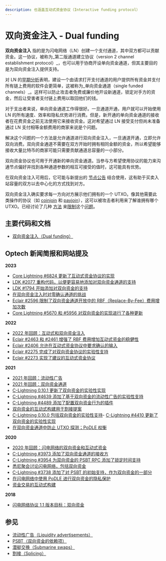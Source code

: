 ```yaml
---
description: 也涵盖互动式资金协议（Interactive funding protocol）
---
```


# 双向资金注入 - Dual funding

**双向资金注入** 指的是为闪电网络（LN）创建一个支付通道，其中双方都可以贡献资金。这一协议，被称为_第二版通道建立协议（version 2 channel establishment protocol）_，也可以用于协商开设单向资金通道，但其主要目的是为双向资金注入提供支持。

对 LN 的[早期分析](https://docs.google.com/presentation/d/1G4xchDGcO37DJ2lPC\_XYyZIUkJc2khnLrCaZXgvDN0U/edit?pref=2\&pli=1#slide=id.g85f425098\_0\_2)表明，建设一个由请求打开支付通道的用户提供所有资金并支付所有链上费用的软件会更简单，这被称为_单向资金通道（single funded channels）_。这样可以防止攻击者免费或廉价地开设新通道，锁定对手方的资金，然后让受害者支付链上费用以取回他们的钱。

对于支出者来说，单向资金通道工作得很好。一旦通道开通，用户就可以开始使用 LN 的所有速度、效率和隐私优势进行消费。但是，新开通的单向资金通道的接收者在花费资金之前无法使用它来接收资金。这对希望通过 LN 接受支付但尚未准备通过 LN 支付相等金额费用的商家来说是个问题。

解决这个问题的一个方法是允许通道进行双向资金注入，一旦通道开通，立即允许双向消费。双向资金通道不需要在双方开始时拥有相同金额的资金，所以希望能够接收大量比特币的商家可能只需要贡献通道总容量的一小部分。

双向资金协议也可用于开通新的单向资金通道。当参与方希望使用协议的能力来沟通节点偏好并找到各种通道参数的相互可接受的值时，这可能具有优势。

在双向资金注入可用后，它可能与新提出的 [节点公告](https://lists.linuxfoundation.org/pipermail/lightning-dev/2018-November/001532.html) 结合使用，这有助于买卖入站容量的双方以去中心化的方式找到对方。

双向资金注入确实要求每一方向对方展示他们拥有的一个 UTXO。像其他需要此类操作的协议（如 [coinjoin](https://bitcoinops.org/en/topics/coinjoin/) 和 [payjoin](https://bitcoinops.org/en/topics/payjoin/)），这可以被攻击者利用来了解谁拥有哪个 UTXO。已经讨论了几种 [方法](https://bitcoinops.org/en/newsletters/2020/02/05/#podle) 来[限制](https://bitcoinops.org/en/newsletters/2020/02/19/#using-podle-in-ln)这个[问题](https://bitcoinops.org/en/newsletters/2021/01/13/#ln-dual-funding-anti-utxo-probing)。

## 主要代码和文档

* [双向资金注入（Dual funding）](https://github.com/lightningnetwork/lightning-rfc/pull/851)

## Optech 新闻简报和网站提及

**2023**

* [Core Lightning #6824 更新了互动式资金协议的实现](https://bitcoinops.org/en/newsletters/2023/11/08/#core-lightning-6824)
* [LDK #2077 重构代码，以便更容易地添加对双向资金通道的支持](https://bitcoinops.org/en/newsletters/2023/06/28/#ldk-2077)
* [LDK #1794 开始添加对双向资金的支持](https://bitcoinops.org/en/newsletters/2023/05/17/#ldk-1794)
* [在双向资金注入时对零确认通道的挑战](https://bitcoinops.org/en/newsletters/2023/05/17/#challenges-with-zero-conf-channels-when-dual-funding)
* [Eclair #2596 限制了双向资金通道开放中的 RBF（Replace-By-Fee）费用增加次数](https://bitcoinops.org/en/newsletters/2023/02/22/#eclair-2596)
* [Core Lightning #5670 和 #5956 对双向资金的实现进行了各种更新](https://bitcoinops.org/en/newsletters/2023/02/15/#core-lightning-5670)

**2022**

* [2022 年回顾：互动式和双向资金注入](https://bitcoinops.org/en/newsletters/2022/12/21/#dual-funding)
* [Eclair #2463 和 #2461 增强了 RBF 费用增加互动式资金的稳健性](https://bitcoinops.org/en/newsletters/2022/10/26/#eclair-2463)
* [Eclair #2406 允许在互动式资金协议中要求确认的输入](https://bitcoinops.org/en/newsletters/2022/09/14/#eclair-2406)
* [Eclair #2275 完成了对双向资金协议的实验性支持](https://bitcoinops.org/en/newsletters/2022/08/31/#eclair-2275)
* [Eclair #2273 实现了建议的互动式资金协议](https://bitcoinops.org/en/newsletters/2022/08/17/#eclair-2273)

**2021**

* [2021 年回顾：流动性广告](https://bitcoinops.org/en/newsletters/2021/12/22/#liq-ads)
* [2021 年回顾：双向资金通道](https://bitcoinops.org/en/newsletters/2021/12/22/#dual-funding)
* [C-Lightning 0.10.1 更新了双向资金的实验性实现](https://bitcoinops.org/en/newsletters/2021/08/11/#c-lightning-0-10-1)
* [C-Lightning #4639 添加了基于双向资金的流动性广告的实验性支持](https://bitcoinops.org/en/newsletters/2021/07/28/#c-lightning-4639)
* [C-Lightning #4489 添加了配置双向资金行为的插件](https://bitcoinops.org/en/newsletters/2021/05/12/#c-lightning-4489)
* [双向资金的互动式构建用于割接提案](https://bitcoinops.org/en/newsletters/2021/04/28/#draft-specification-for-ln-splicing)
* [C-Lightning 0.10.0 包括双向资金的实验性支持](https://bitcoinops.org/en/newsletters/2021/04/07/#c-lightning-0-10-0)- [C-Lightning #4410 更新了双向资金的实验性实现](https://bitcoinops.org/en/newsletters/2021/03/17/#c-lightning-4410)
* [在双向资金通道中防止 UTXO 探测；PoDLE 权衡](https://bitcoinops.org/en/newsletters/2021/01/13/#ln-dual-funding-anti-utxo-probing)

**2020**

* [2020 年回顾：闪电网络的双向资金和互动式资金](https://bitcoinops.org/en/newsletters/2020/12/23/#dual-interactive-funding)
* [C-Lightning #3973 添加了双向资金通道的接收方](https://bitcoinops.org/en/newsletters/2020/09/16/#c-lightning-3973)
* [C-Lightning #3954 为双向资金的 PSBT RPC 添加了锁定时间支持](https://bitcoinops.org/en/newsletters/2020/08/26/#c-lightning-3954)
* [悉尼聚会讨论闪电网络，包括双向资金](https://bitcoinops.org/en/newsletters/2020/06/03/#sydney-meetup-discussion)
* [C-Lightning #3738 添加了对 PSBT 的初始支持，作为双向资金的一部分](https://bitcoinops.org/en/newsletters/2020/05/27/#c-lightning-3738)
* [在闪电网络中使用 PoDLE 进行双向资金的隐私保护](https://bitcoinops.org/en/newsletters/2020/02/19/#using-podle-in-ln)
* [资金交易的互动式构建](https://bitcoinops.org/en/newsletters/2020/02/05/#interactive-construction-of-ln-funding-transactions)

**2018**

* [闪电网络协议 1.1 版本目标：双向资金](https://bitcoinops.org/en/newsletters/2018/11/20/#dual-funded-channels)

## 参见

* [流动性广告（Liquidity advertisements）](https://bitcoinops.org/en/topics/liquidity-advertisements/)
* [PSBT（双向资金的依赖项）](https://bitcoinops.org/en/topics/psbt/)
* [潜艇交换（Submarine swaps）](https://bitcoinops.org/en/topics/submarine-swaps/)
* [割接（Splicing）](https://bitcoinops.org/en/topics/splicing/)

